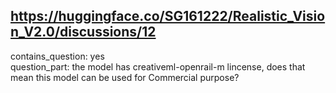 ## https://huggingface.co/SG161222/Realistic_Vision_V2.0/discussions/12

contains_question: yes  
question_part: the model has creativeml-openrail-m lincense, does that mean this model can be used for Commercial purpose?